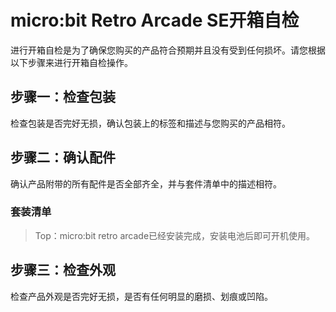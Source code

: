 ﻿---
sidebar_position: 1
sidebar_label: micro:bit Retro Arcade SE
---

# micro:bit Retro Arcade SE开箱自检

进行开箱自检是为了确保您购买的产品符合预期并且没有受到任何损坏。请您根据以下步骤来进行开箱自检操作。

## 步骤一：检查包装

检查包装是否完好无损，确认包装上的标签和描述与您购买的产品相符。

## 步骤二：确认配件

确认产品附带的所有配件是否全部齐全，并与套件清单中的描述相符。

### 套装清单

<!--![](https://wiki-media-ef.oss-cn-hongkong.aliyuncs.com//images/microbit-retro-arcade-se-list.png)-->

> Top：micro:bit retro arcade已经安装完成，安装电池后即可开机使用。

## 步骤三：检查外观

检查产品外观是否完好无损，是否有任何明显的磨损、划痕或凹陷。

